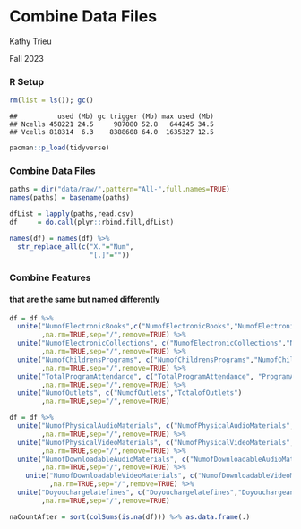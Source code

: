 Combine Data Files
================
Kathy Trieu

Fall 2023

### R Setup

``` r
rm(list = ls()); gc()
```

    ##          used (Mb) gc trigger (Mb) max used (Mb)
    ## Ncells 458221 24.5     987080 52.8   644245 34.5
    ## Vcells 818314  6.3    8388608 64.0  1635327 12.5

``` r
pacman::p_load(tidyverse)
```

### Combine Data Files

``` r
paths = dir("data/raw/",pattern="All-",full.names=TRUE)
names(paths) = basename(paths)
```

``` r
dfList = lapply(paths,read.csv)
df     = do.call(plyr::rbind.fill,dfList)
```

``` r
names(df) = names(df) %>% 
  str_replace_all(c("X."="Num",
                    "[.]"=""))
```

### Combine Features

#### that are the same but named differently

``` r
df = df %>%
  unite("NumofElectronicBooks",c("NumofElectronicBooks","NumofElectronicBooksinCollection","TotalElectronicBooks")
        ,na.rm=TRUE,sep="/",remove=TRUE) %>%
  unite("NumofElectronicCollections", c("NumofElectronicCollections","NumofElectronicCollectionsinCollection")
        ,na.rm=TRUE,sep="/",remove=TRUE) %>%
  unite("NumofChildrensPrograms", c("NumofChildrensPrograms","NumofChildrensProgramscalculated","ofChildrensProgramscalculated")
        ,na.rm=TRUE,sep="/",remove=TRUE) %>%
  unite("TotalProgramAttendance", c("TotalProgramAttendance", "ProgramAttendance")
        ,na.rm=TRUE,sep="/",remove=TRUE) %>%
  unite("NumofOutlets", c("NumofOutlets","TotalofOutlets")
        ,na.rm=TRUE,sep="/",remove=TRUE)

df = df %>%
  unite("NumofPhysicalAudioMaterials", c("NumofPhysicalAudioMaterials","NumofPhysicalAudioMaterialsinCollection")
        ,na.rm=TRUE,sep="/",remove=TRUE) %>%
  unite("NumofPhysicalVideoMaterials", c("NumofPhysicalVideoMaterials","NumofPhysicalVideoMaterialsinCollection")
        ,na.rm=TRUE,sep="/",remove=TRUE) %>%
  unite("NumofDownloadableAudioMaterials", c("NumofDownloadableAudioMaterials","NumofDownloadableAudioMaterialsinCollection")
        ,na.rm=TRUE,sep="/",remove=TRUE) %>%
    unite("NumofDownloadableVideoMaterials", c("NumofDownloadableVideoMaterials","NumofDownloadableVideoMaterialsinCollection")
          ,na.rm=TRUE,sep="/",remove=TRUE) %>%
  unite("Doyouchargelatefines", c("Doyouchargelatefines","Doyouchargeanypatronslatefinesforphysicalmaterials")
        ,na.rm=TRUE,sep="/",remove=TRUE)

naCountAfter = sort(colSums(is.na(df))) %>% as.data.frame(.)
```

